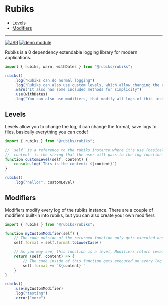# Rubiks

* [Levels](https://github.com/rubiksjs/rubiks#levels)
* [Modifiers](https://github.com/rubiksjs/rubiks#modifiers)

---

[![JSR](https://jsr.io/badges/@rubiks/rubiks)](https://jsr.io/@rubiks/rubiks)
[![deno module](https://shield.deno.dev/x/rubiks)](https://deno.land/x/rubiks)

Rubiks is a 0 dependency extendable logging library for modern applications.

```js
import { rubiks, warn, withDates } from "@rubiks/rubiks";

rubiks()
    .log("Rubiks can do normal logging")
    .log("Rubiks can also use custom levels, which allow changing the action", warn)
    .warn("It also has some included methods for simplicity")
    .use(withDates)
    .log("You can also use modifiers, that modify all logs of this instance");
```

## Levels

Levels allow you to change the log, it can change the format, save logs to files, basically everything you can code!

```js
import { rubiks } from "@rubiks/rubiks";

// `self` is a reference to the rubiks instance where it's use (basically a cleaner way to use this)
// `content` is the string that the user will pass to the log function
function customLevel(self, content) {
    console.log(`This is the content: ${content}`)
}

rubiks()
    .log("hello!", customLevel)
```

## Modifiers

Modifiers modify every log of the rubiks instance. There are a couple of modifiers built-in into rubiks, but you can also create your own modifiers

```js
import { rubiks } from "@rubiks/rubiks";

function myCustomModifier(self) {
    // The code outside of the returned function only gets executed once, on use.
    self.format = self.format.toLowerCase()

    // As you may see, this function is a level, Modifiers return levels that get executed in every log
    return (self, content) => {
        // The code inside of this function gets executed on every log
        self.format += `${content} `
    }
}

rubiks()
    .use(myCustomModifier)
    .log("testing")
    .error("more")
```

